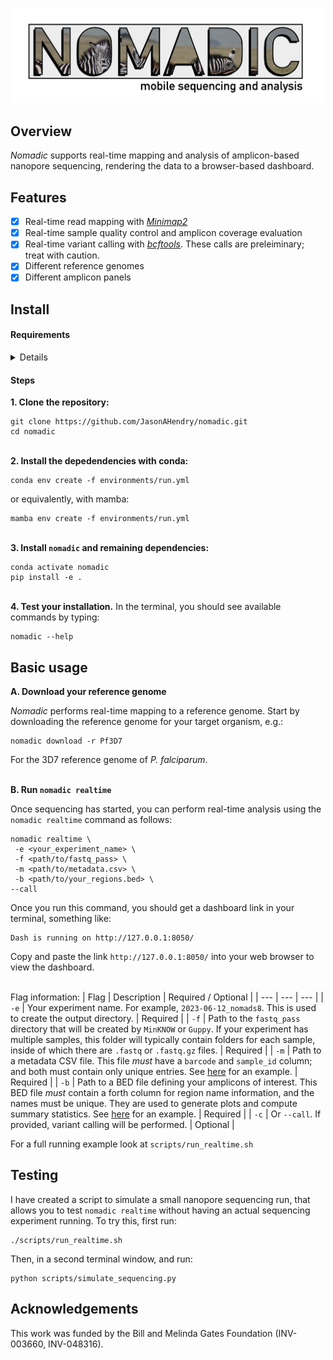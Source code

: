 <p align="center"><img src="misc/nomadic_logo-01.png" width="500"></p>

## Overview
*Nomadic* supports real-time mapping and analysis of amplicon-based nanopore sequencing, rendering the data to a browser-based dashboard.

## Features
- [x] Real-time read mapping with [*Minimap2*](https://github.com/lh3/minimap2)
- [x] Real-time sample quality control and amplicon coverage evaluation
- [x] Real-time variant calling with [*bcftools*](https://github.com/samtools/bcftools). These calls are preleiminary; treat with caution.
- [x] Different reference genomes
- [x] Different amplicon panels 

## Install

#### Requirements
<details>
  
To install `nomadic`, you will need:
- The version control software [git](https://github.com/git-guides/install-git)
- The package manager [conda](https://docs.conda.io/projects/conda/en/latest/user-guide/install/index.html) or [mamba](https://mamba.readthedocs.io/en/latest/installation.html) 
  - Mamba is faster and is recommended
    
</details>

#### Steps

**1.  Clone the repository:**
```
git clone https://github.com/JasonAHendry/nomadic.git
cd nomadic
```
\
**2.  Install the depedendencies with conda:**
```
conda env create -f environments/run.yml
```
or equivalently, with mamba:
```
mamba env create -f environments/run.yml
```
\
**3. Install `nomadic` and remaining dependencies:**
```
conda activate nomadic
pip install -e .
```
\
**4. Test your installation.**
In the terminal, you should see available commands by typing:
```
nomadic --help
```


## Basic usage

**A. Download your reference genome** 

*Nomadic* performs real-time mapping to a reference genome. Start by downloading the reference genome for your target organism, e.g.:
```
nomadic download -r Pf3D7
```
For the 3D7 reference genome of *P. falciparum*.

\
**B. Run `nomadic realtime`**

Once sequencing has started, you can perform real-time analysis using the `nomadic realtime` command as follows:

```
nomadic realtime \
 -e <your_experiment_name> \
 -f <path/to/fastq_pass> \
 -m <path/to/metadata.csv> \
 -b <path/to/your_regions.bed> \
--call
```

Once you run this command, you should get a dashboard link in your terminal, something like:

```
Dash is running on http://127.0.0.1:8050/
```

Copy and paste the link `http://127.0.0.1:8050/` into your web browser to view the dashboard. 

\
Flag information:
| Flag | Description | Required / Optional |
| ---    | --- | --- |
| ` -e ` | Your experiment name. For example, `2023-06-12_nomads8`. This is used to create the output directory. | Required |
| ` -f ` | Path to the `fastq_pass` directory that will be created by `MinKNOW` or `Guppy`. If your experiment has multiple samples, this folder will typically contain folders for each sample, inside of which there are `.fastq` or `.fastq.gz` files. | Required |
| ` -m ` | Path to a metadata CSV file. This file *must* have a `barcode` and `sample_id` column; and both must contain only unique entries. See [here](example_data/metadata/sample_info.csv) for an example. | Required |
| ` -b ` | Path to a BED file defining your amplicons of interest. This BED file *must* contain a forth column for region name information, and the names must be unique. They are used to generate plots and compute summary statistics. See [here](example_data/beds/nomads8.amplicons.bed) for an example. | Required |
| ` -c ` | Or `--call`. If provided, variant calling will be performed. | Optional |

For a full running example look at `scripts/run_realtime.sh`

## Testing
I have created a script to simulate a small nanopore sequencing run, that allows you to test `nomadic realtime` without having an actual sequencing experiment running. To try this, first run: 

```
./scripts/run_realtime.sh
```

Then, in a second terminal window, and run:
```
python scripts/simulate_sequencing.py
```

## Acknowledgements
This work was funded by the Bill and Melinda Gates Foundation (INV-003660, INV-048316).




